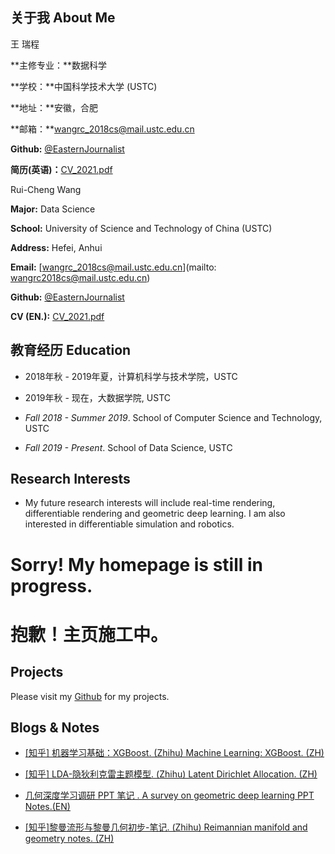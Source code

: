 ## 关于我 About Me

王 瑞程

**主修专业：**数据科学

**学校：**中国科学技术大学 (USTC)

**地址：**安徽，合肥

**邮箱：**wangrc_2018cs@mail.ustc.edu.cn

**Github:** [@EasternJournalist](https://github.com/EasternJournalist/)

**简历(英语)：**[CV_2021.pdf](https://github.com/EasternJournalist/EasternJournalist.github.io/raw/master/files/cv/CV_2021.pdf)





Rui-Cheng Wang

**Major:** Data Science

**School:** University of Science and Technology of China (USTC)

**Address:** Hefei, Anhui

**Email:** [wangrc_2018cs@mail.ustc.edu.cn](mailto: wangrc2018cs@mail.ustc.edu.cn)

**Github:** [@EasternJournalist](https://github.com/EasternJournalist/)

**CV (EN.):** [CV_2021.pdf](https://github.com/EasternJournalist/EasternJournalist.github.io/raw/master/files/cv/CV_2021.pdf)



## 教育经历 Education

* 2018年秋 - 2019年夏，计算机科学与技术学院，USTC
* 2019年秋 - 现在，大数据学院, USTC



* *Fall 2018 - Summer 2019*. School of Computer Science and Technology, USTC
* *Fall 2019 - Present*. School of Data Science, USTC

## Research Interests

* My future research interests will include real-time rendering, differentiable rendering and geometric deep learning. I am also interested in differentiable simulation and robotics.



# Sorry! My homepage is still in progress.

# 抱歉！主页施工中。 



## Projects

Please visit my [Github](https://github.com/EasternJournalist/) for my projects.



## Blogs & Notes

* [[知乎] 机器学习基础：XGBoost. (Zhihu) Machine Learning: XGBoost. (ZH)](https://zhuanlan.zhihu.com/p/357453896)
* [[知乎] LDA-隐狄利克雷主题模型. (Zhihu) Latent Dirichlet Allocation. (ZH)](https://zhuanlan.zhihu.com/p/362487029)
* [几何深度学习调研 PPT 笔记 . A survey on geometric deep learning PPT Notes.(EN) ](https://github.com/EasternJournalist/EasternJournalist.github.io/blob/master/files/notes/A%20Survey%20on%20Geometry%20Deep%20Learning.pdf)

* [[知乎]黎曼流形与黎曼几何初步-笔记. (Zhihu) Reimannian manifold and geometry notes. (ZH)](https://zhuanlan.zhihu.com/p/362480972)

